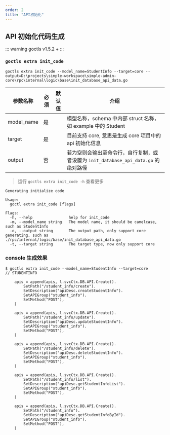 ```yaml
---
order: 2
title: "API初始化"
---
```


## API 初始化代码生成

::: warning
goctls v1.5.2 +
:::

### `goctls extra init_code`

```shell
goctls extra init_code --model_name=StudentInfo --target=core --output=D:\projects\simple-workspace\simple-admin-core\rpc\internal\logic\base\init_database_api_data.go
```

| 参数名称   | 必须 | 默认值 | 介绍                                                                                |
| ---------- | ---- | ------ | ----------------------------------------------------------------------------------- |
| model_name | 是   |        | 模型名称，schema 中内部 struct 名称，如 example 中的 Student                        |
| target     | 是   |        | 目前支持 core, 意思是生成 core 项目中的 api 初始化信息                              |
| output     | 否   |        | 若为空则会输出至命令行，自行复制，或者设置为 `init_database_api_data.go` 的绝对路径 |

> 运行 `goctls extra init_code -h` 查看更多

```shell
Generating initialize code

Usage:
  goctl extra init_code [flags]

Flags:
  -h, --help                help for init_code
  -m, --model_name string   The model name, it should be camelcase, such as StudentInfo
  -o, --output string       The output path, only support core generating, such as ./rpc/internal/logic/base/init_database_api_data.go
  -t, --target string       The target type, now only support core
```

### console 生成效果

```text
$ goctls extra init_code --model_name=StudentInfo --target=core
// STUDENTINFO

    apis = append(apis, l.svcCtx.DB.API.Create().
        SetPath("/student_info/create").
        SetDescription("apiDesc.createStudentInfo").
        SetAPIGroup("student_info").
        SetMethod("POST"),
    )

    apis = append(apis, l.svcCtx.DB.API.Create().
        SetPath("/student_info/update").
        SetDescription("apiDesc.updateStudentInfo").
        SetAPIGroup("student_info").
        SetMethod("POST"),
    )

    apis = append(apis, l.svcCtx.DB.API.Create().
        SetPath("/student_info/delete").
        SetDescription("apiDesc.deleteStudentInfo").
        SetAPIGroup("student_info").
        SetMethod("POST"),
    )

    apis = append(apis, l.svcCtx.DB.API.Create().
        SetPath("/student_info/list").
        SetDescription("apiDesc.getStudentInfoList").
        SetAPIGroup("student_info").
        SetMethod("POST"),
    )

    apis = append(apis, l.svcCtx.DB.API.Create().
        SetPath("/student_info").
        SetDescription("apiDesc.getStudentInfoById").
        SetAPIGroup("student_info").
        SetMethod("POST"),
    )

```
